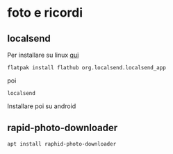 # foto e ricordi

## localsend
Per installare su linux [qui](https://localsend.org/download)
```
flatpak install flathub org.localsend.localsend_app
```
poi
```
localsend
```
Installare poi su android

## rapid-photo-downloader
```bash
apt install raphid-photo-downloader
```
